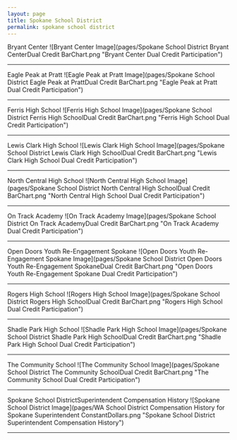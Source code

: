 ```yaml
---
layout: page
title: Spokane School District
permalink: spokane school district
---
```



Bryant Center
![Bryant Center Image](pages/Spokane School District Bryant CenterDual Credit BarChart.png "Bryant Center Dual Credit Participation")

___

Eagle Peak at Pratt
![Eagle Peak at Pratt Image](pages/Spokane School District Eagle Peak at PrattDual Credit BarChart.png "Eagle Peak at Pratt Dual Credit Participation")

___

Ferris High School
![Ferris High School Image](pages/Spokane School District Ferris High SchoolDual Credit BarChart.png "Ferris High School Dual Credit Participation")

___

Lewis   Clark High School
![Lewis   Clark High School Image](pages/Spokane School District Lewis   Clark High SchoolDual Credit BarChart.png "Lewis   Clark High School Dual Credit Participation")

___

North Central High School
![North Central High School Image](pages/Spokane School District North Central High SchoolDual Credit BarChart.png "North Central High School Dual Credit Participation")

___

On Track Academy
![On Track Academy Image](pages/Spokane School District On Track AcademyDual Credit BarChart.png "On Track Academy Dual Credit Participation")

___

Open Doors Youth Re-Engagement Spokane
![Open Doors Youth Re-Engagement Spokane Image](pages/Spokane School District Open Doors Youth Re-Engagement SpokaneDual Credit BarChart.png "Open Doors Youth Re-Engagement Spokane Dual Credit Participation")

___

Rogers High School
![Rogers High School Image](pages/Spokane School District Rogers High SchoolDual Credit BarChart.png "Rogers High School Dual Credit Participation")

___

Shadle Park High School
![Shadle Park High School Image](pages/Spokane School District Shadle Park High SchoolDual Credit BarChart.png "Shadle Park High School Dual Credit Participation")

___

The Community School
![The Community School Image](pages/Spokane School District The Community SchoolDual Credit BarChart.png "The Community School Dual Credit Participation")

___

Spokane School DistrictSuperintendent Compensation History
![Spokane School District Image](pages/WA School District Compensation History for Spokane Superintendent ConstantDollars.png "Spokane School District Superintendent Compensation History")

___

